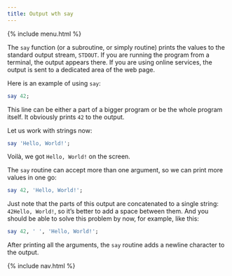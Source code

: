 ```yaml
---
title: Output wth say
---
```


{% include menu.html %}

The `say` function (or a subroutine, or simply routine) prints the values to the standard output stream, `STDOUT`. If you are running the program from a terminal, the output appears there. If you are using online services, the output is sent to a dedicated area of the web page.

Here is an example of using `say`:

```raku
say 42;
```

This line can be either a part of a bigger program or be the whole program itself. It obviously prints `42` to the output.

Let us work with strings now:

```raku
say 'Hello, World!';
```

Voilà, we got `Hello, World!` on the screen.

The `say` routine can accept more than one argument, so we can print more values in one go:

```raku
say 42, 'Hello, World!';
```

Just note that the parts of this output are concatenated to a single string: `42Hello, World!`, so it’s better to add a space between them. And you should be able to solve this problem by now, for example, like this:

```raku
say 42, ' ', 'Hello, World!';
```

After printing all the arguments, the `say` routine adds a newline character to the output.

{% include nav.html %}
